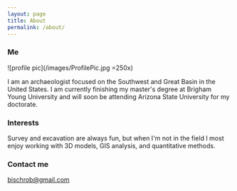 ```yaml
---
layout: page
title: About
permalink: /about/
---
```


### Me
![profile pic](/images/ProfilePic.jpg =250x)

I am an archaeologist focused on the Southwest and Great Basin in the United States. I am currently finishing my master's degree at Brigham Young University and will soon be attending Arizona State University for my doctorate.

### Interests
Survey and excavation are always fun, but when I'm not in the field I most enjoy working with 3D models, GIS analysis, and quantitative methods.

### Contact me

[bischrob@gmail.com](mailto:bischrob@gmail.com)
